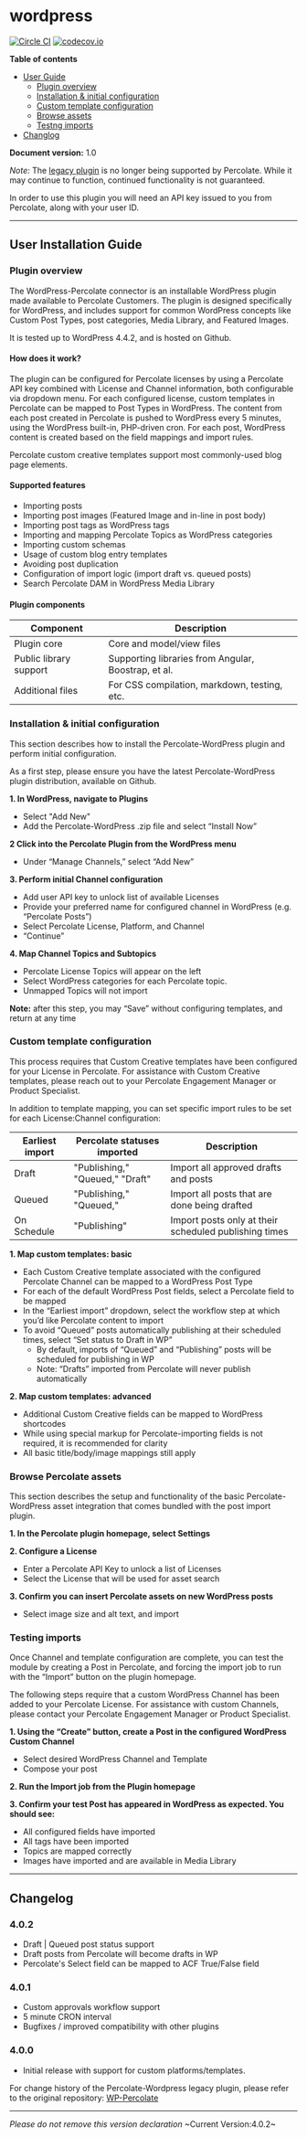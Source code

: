 # wordpress

[![Circle CI](https://circleci.com/gh/percolate/wordpress.svg?style=svg&circle-token=31cbc7d300a4aaa0396a12fffc722cda7a00dc7b)](https://circleci.com/gh/percolate/wordpress)
[![codecov.io](https://codecov.io/github/percolate/wordpress/coverage.svg?branch=master&token=D4xm32VsPP)](https://codecov.io/github/percolate/wordpress?branch=master)

**Table of contents**
* [User Guide](#user-guide)
  * [Plugin overview](#plugin-overview)
  * [Installation & initial configuration](#installation)
  * [Custom template configuration](#template-configuration)
  * [Browse assets](#browse-assets)
  * [Testng imports](#testing-imports)
* [Changlog](#changelog)

**Document version:** 1.0

*Note:* The [legacy plugin](https://github.com/percolate/WP-Percolate) is no longer being supported by Percolate.
While it may continue to function, continued functionality is not guaranteed.

In order to use this plugin you will need an API key issued to you from Percolate,
along with your user ID.
***
## <a name="user-guide">User Installation Guide</a>

### <a name="plugin-overview">Plugin overview</a>

The WordPress-Percolate connector is an installable WordPress plugin made 
available to Percolate Customers. The plugin is designed specifically for 
WordPress, and includes support for common WordPress concepts like 
Custom Post Types, post categories, Media Library, and Featured Images. 

It is tested up to WordPress 4.4.2, and is hosted on Github. 

#### How does it work?

The plugin can be configured for Percolate licenses by using a 
Percolate API key combined with License and Channel information, both configurable 
via dropdown menu. For each configured license, custom templates in Percolate 
can be mapped to Post Types in WordPress. The content from each post created 
in Percolate is pushed to WordPress every 5 minutes, using the WordPress 
built-in, PHP-driven cron. For each post, WordPress content is created 
based on the field mappings and import rules. 

Percolate custom creative templates support most commonly-used blog page elements.

#### Supported features

* Importing posts 
* Importing post images (Featured Image and in-line in post body)
* Importing post tags as WordPress tags
* Importing and mapping Percolate Topics as WordPress categories
* Importing custom schemas 
* Usage of custom blog entry templates 
* Avoiding post duplication
* Configuration of import logic (import draft vs. queued posts)
* Search Percolate DAM in WordPress Media Library

#### Plugin components

| Component              | Description |
| ---------------------- | ----------- |
| Plugin core            | Core and model/view files |
| Public library support | Supporting libraries from Angular, Boostrap, et al. |
| Additional files       | For CSS compilation, markdown, testing, etc. |

### <a name="installation">Installation & initial configuration</a>

This section describes how to install the Percolate-WordPress plugin 
and perform initial configuration.

As a first step, please ensure you have the latest Percolate-WordPress 
plugin distribution, available on Github.

**1. In WordPress, navigate to Plugins**
  * Select "Add New"
  * Add the Percolate-WordPress .zip file and select “Install Now”

**2 Click into the Percolate Plugin from the WordPress menu**
  * Under “Manage Channels,” select “Add New”
  
**3. Perform initial Channel configuration**
  * Add user API key to unlock list of available Licenses
  * Provide your preferred name for configured channel in WordPress (e.g. “Percolate Posts”)
  * Select Percolate License, Platform, and Channel
  * “Continue”
  
**4. Map Channel Topics and Subtopics**
  * Percolate License Topics will appear on the left
  * Select WordPress categories for each Percolate topic. 
  * Unmapped Topics will not import

**Note:** after this step, you may “Save” without configuring templates,
and return at any time
  
### <a name="template-configuration">Custom template configuration</a>

This process requires that Custom Creative templates have been configured for 
your License in Percolate. For assistance with Custom Creative templates, please 
reach out to your Percolate Engagement Manager or Product Specialist.

In addition to template mapping, you can set specific import rules 
to be set for each License:Channel configuration:

| Earliest import | Percolate statuses imported | Description |
| --- | --- | --- |
| Draft | "Publishing," "Queued," "Draft" | Import all approved drafts and posts |
| Queued | "Publishing," "Queued," | Import all posts that are done being drafted |
| On Schedule | "Publishing" | Import posts only at their scheduled publishing times | 

**1. Map custom templates: basic**
  * Each Custom Creative template associated with the configured Percolate Channel can be mapped to a WordPress Post Type
  * For each of the default WordPress Post fields, select a Percolate field to be mapped
  * In the “Earliest import” dropdown, select the workflow step at which you’d like Percolate content to import
  * To avoid “Queued” posts automatically publishing at their scheduled times, select “Set status to Draft in WP”
    * By default, imports of “Queued” and “Publishing” posts will be scheduled for publishing in WP
    * Note: “Drafts” imported from Percolate will never publish automatically

**2. Map custom templates: advanced**
  * Additional Custom Creative fields can be mapped to WordPress shortcodes
  * While using special markup for Percolate-importing fields is not required, it is recommended for clarity
  * All basic title/body/image mappings still apply

### <a name="browse-assets">Browse Percolate assets</a>

This section describes the setup and functionality of the basic Percolate-WordPress asset integration that comes bundled with the post import plugin.

**1. In the Percolate plugin homepage, select Settings**

**2. Configure a License**
  * Enter a Percolate API Key to unlock a list of Licenses
  * Select the License that will be used for asset search

**3. Confirm you can insert Percolate assets on new WordPress posts**
  * Select image size and alt text, and import


### <a name="testing-imports">Testing imports</a>

Once Channel and template configuration are complete, you can test the module by creating a Post in Percolate, and forcing the import job to run with the “Import” button on the plugin homepage.

The following steps require that a custom WordPress Channel has been added to your Percolate License. For assistance with custom Channels, please contact your Percolate Engagement Manager or Product Specialist.

**1. Using the “Create” button, create a Post in the configured WordPress Custom Channel**
  * Select desired WordPress Channel and Template
  * Compose your post

**2. Run the Import job from the Plugin homepage**

**3. Confirm your test Post has appeared in WordPress as expected. You should see:**
  * All configured fields have imported
  * All tags have been imported
  * Topics are mapped correctly
  * Images have imported and are available in Media Library

***
## <a name="changelog">Changelog</a>

### 4.0.2

* Draft | Queued post status support
* Draft posts from Percolate will become drafts in WP
* Percolate's Select field can be mapped to ACF True/False field

### 4.0.1

* Custom approvals workflow support
* 5 minute CRON interval
* Bugfixes / improved compatibility with other plugins

### 4.0.0

* Initial release with support for custom platforms/templates.

For change history of the Percolate-Wordpress legacy plugin,
please refer to the original repository:
[WP-Percolate](https://github.com/percolate/WP-Percolate)

--------------------------------------------------
_Please do not remove this version declaration_
~Current Version:4.0.2~
